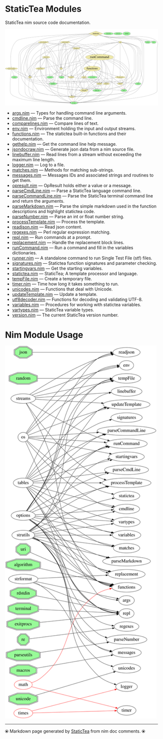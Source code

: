 # StaticTea Modules

StaticTea nim source code documentation.

[![Module Dependencies](../staticteadep.svg)](#)

* [args.nim](args.md) &mdash; Types for handling command line arguments.
* [cmdline.nim](cmdline.md) &mdash; Parse the command line.
* [comparelines.nim](comparelines.md) &mdash; Compare lines of text.
* [env.nim](env.md) &mdash; Environment holding the input and output streams.
* [functions.nim](functions.md) &mdash; The statictea built-in functions and their documentation.
* [gethelp.nim](gethelp.md) &mdash; Get the command line help message.
* [jsondocraw.nim](jsondocraw.md) &mdash; Generate json data from a nim source file.
* [linebuffer.nim](linebuffer.md) &mdash; Read lines from a stream without exceeding the maximum line length.
* [logger.nim](logger.md) &mdash; Log to a file.
* [matches.nim](matches.md) &mdash; Methods for matching sub-strings.
* [messages.nim](messages.md) &mdash; Messages IDs and associated strings and routines to get them.
* [opresult.nim](opresult.md) &mdash; OpResult holds either a value or a message.
* [parseCmdLine.nim](parseCmdLine.md) &mdash; Parse a StaticTea language command line.
* [parseCommandLine.nim](parseCommandLine.md) &mdash; Parse the StaticTea terminal command line and return the arguments.
* [parseMarkdown.nim](parseMarkdown.md) &mdash; Parse the simple markdown used in the function descriptions and highlight statictea code.
* [parseNumber.nim](parseNumber.md) &mdash; Parse an int or float number string.
* [processTemplate.nim](processTemplate.md) &mdash; Process the template.
* [readjson.nim](readjson.md) &mdash; Read json content.
* [regexes.nim](regexes.md) &mdash; Perl regular expression matching.
* [repl.nim](repl.md) &mdash; Run commands at a prompt.
* [replacement.nim](replacement.md) &mdash; Handle the replacement block lines.
* [runCommand.nim](runCommand.md) &mdash; Run a command and fill in the variables dictionaries.
* [runner.nim](runner.md) &mdash; A standalone command to run Single Test File (stf) files.
* [signatures.nim](signatures.md) &mdash; Statictea function signatures and parameter checking.
* [startingvars.nim](startingvars.md) &mdash; Get the starting variables.
* [statictea.nim](statictea.md) &mdash; StaticTea; A template processor and language.
* [tempFile.nim](tempFile.md) &mdash; Create a temporary file.
* [timer.nim](timer.md) &mdash; Time how long it takes something to run.
* [unicodes.nim](unicodes.md) &mdash; Functions that deal with Unicode.
* [updateTemplate.nim](updateTemplate.md) &mdash; Update a template.
* [utf8decoder.nim](utf8decoder.md) &mdash; Functions for decoding and validating UTF-8.
* [variables.nim](variables.md) &mdash; Procedures for working with statictea variables.
* [vartypes.nim](vartypes.md) &mdash; StaticTea variable types.
* [version.nim](version.md) &mdash; The current StaticTea version number.

# Nim Module Usage
[<img src="..//staticteadep2.svg" width="500">](#nim-module-usage)

---
⦿ Markdown page generated by [StaticTea](https://github.com/flenniken/statictea/) from nim doc comments. ⦿

